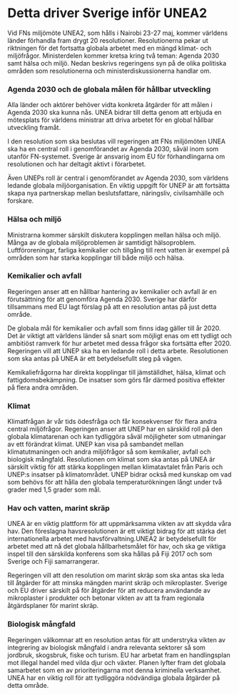 # Detta driver Sverige inför UNEA2

Vid FNs miljömöte UNEA2, som hålls i Nairobi 23\-27 maj, kommer världens länder förhandla fram drygt 20 resolutioner. Resolutionerna pekar ut riktningen för det fortsatta globala arbetet med en mängd klimat\- och miljöfrågor. Ministerdelen kommer kretsa kring två teman: Agenda 2030 samt hälsa och miljö. Nedan beskrivs regeringens syn på de olika politiska områden som resolutionerna och ministerdiskussionerna handlar om.


### Agenda 2030 och de globala målen för hållbar utveckling

Alla länder och aktörer behöver vidta konkreta åtgärder för att målen i Agenda 2030 ska kunna nås. UNEA bidrar till detta genom att erbjuda en mötesplats för världens ministrar att driva arbetet för en global hållbar utveckling framåt.

I den resolution som ska beslutas vill regeringen att FNs miljömöten UNEA ska ha en central roll i genomförandet av Agenda 2030, såväl inom som utanför FN\-systemet. Sverige är ansvarig inom EU för förhandlingarna om resolutionen och har deltagit aktivt i förarbetet.

Även UNEPs roll är central i genomförandet av Agenda 2030, som världens ledande globala miljöorganisation. En viktig uppgift för UNEP är att fortsätta skapa nya partnerskap mellan beslutsfattare, näringsliv, civilsamhälle och forskare.

### Hälsa och miljö

Ministrarna kommer särskilt diskutera kopplingen mellan hälsa och miljö. Många av de globala miljöproblemen är samtidigt hälsoproblem. Luftföroreningar, farliga kemikalier och tillgång till rent vatten är exempel på områden som har starka kopplingar till både miljö och hälsa.

### Kemikalier och avfall

Regeringen anser att en hållbar hantering av kemikalier och avfall är en förutsättning för att genomföra Agenda 2030\. Sverige har därför tillsammans med EU lagt förslag på att en resolution antas på just detta område.

De globala mål för kemikalier och avfall som finns idag gäller till år 2020\. Det är viktigt att världens länder så snart som möjligt enas om ett tydligt och ambitiöst ramverk för hur arbetet med dessa frågor ska fortsätta efter 2020\. Regeringen vill att UNEP ska ha en ledande roll i detta arbete. Resolutionen som ska antas på UNEA är ett betydelsefullt steg på vägen.

Kemikaliefrågorna har direkta kopplingar till jämställdhet, hälsa, klimat och fattigdomsbekämpning. De insatser som görs får därmed positiva effekter på flera andra områden.

### Klimat

Klimatfrågan är vår tids ödesfråga och får konsekvenser för flera andra central miljöfrågor. Regeringen anser att UNEP har en särskild roll på den globala klimatarenan och kan tydliggöra såväl möjligheter som utmaningar av ett förändrat klimat. UNEP kan visa på sambandet mellan klimatutmaningen och andra miljöfrågor så som kemikalier, avfall och biologisk mångfald. Resolutionen om klimat som ska antas på UNEA är särskilt viktig för att stärka kopplingen mellan klimatavtalet från Paris och UNEP:s insatser på klimatområdet. UNEP bidrar också med kunskap om vad som behövs för att hålla den globala temperaturökningen långt under två grader med 1,5 grader som mål.

### Hav och vatten, marint skräp

UNEA är en viktig plattform för att uppmärksamma vikten av att skydda våra hav. Den föreslagna havsresolutionen är ett viktigt bidrag för att stärka det internationella arbetet med havsförvaltning.UNEA2 är betydelsefullt för arbetet med att nå det globala hållbarhetsmålet för hav, och ska ge viktiga inspel till den särskilda konferens som ska hållas på Fiji 2017 och som Sverige och Fiji samarrangerar.

Regeringen vill att den resolution om marint skräp som ska antas ska leda till åtgärder för att minska mängden marint skräp och mikroplaster. Sverige och EU driver särskilt på för åtgärder för att reducera användande av mikroplaster i produkter och betonar vikten av att ta fram regionala åtgärdsplaner för marint skräp.

### Biologisk mångfald

Regeringen välkomnar att en resolution antas för att understryka vikten av integrering av biologisk mångfald i andra relevanta sektorer så som jordbruk, skogsbruk, fiske och turism. EU har arbetat fram en handlingsplan mot illegal handel med vilda djur och växter. Planen lyfter fram det globala samarbetet som en av prioriteringarna mot denna kriminella verksamhet. UNEA har en viktig roll för att tydliggöra nödvändiga globala åtgärder på detta område.
